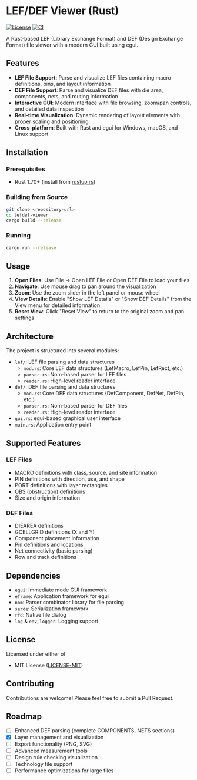 # LEF/DEF Viewer (Rust)

[![License](https://img.shields.io/badge/License-MIT-blue.svg)](LICENSE)
[![CI](https://github.com/vowstar/lefdef-viewer/actions/workflows/ci.yml/badge.svg)](https://github.com/vowstar/lefdef-viewer/actions/workflows/ci.yml)

A Rust-based LEF (Library Exchange Format) and DEF (Design Exchange Format) file viewer with a modern GUI built using egui.

## Features

- **LEF File Support**: Parse and visualize LEF files containing macro definitions, pins, and layout information
- **DEF File Support**: Parse and visualize DEF files with die area, components, nets, and routing information
- **Interactive GUI**: Modern interface with file browsing, zoom/pan controls, and detailed data inspection
- **Real-time Visualization**: Dynamic rendering of layout elements with proper scaling and positioning
- **Cross-platform**: Built with Rust and egui for Windows, macOS, and Linux support

## Installation

### Prerequisites

- Rust 1.70+ (install from [rustup.rs](https://rustup.rs/))

### Building from Source

```bash
git clone <repository-url>
cd lefdef-viewer
cargo build --release
```

### Running

```bash
cargo run --release
```

## Usage

1. **Open Files**: Use File → Open LEF File or Open DEF File to load your files
2. **Navigate**: Use mouse drag to pan around the visualization
3. **Zoom**: Use the zoom slider in the left panel or mouse wheel
4. **View Details**: Enable "Show LEF Details" or "Show DEF Details" from the View menu for detailed information
5. **Reset View**: Click "Reset View" to return to the original zoom and pan settings

## Architecture

The project is structured into several modules:

- `lef/`: LEF file parsing and data structures
  - `mod.rs`: Core LEF data structures (LefMacro, LefPin, LefRect, etc.)
  - `parser.rs`: Nom-based parser for LEF files
  - `reader.rs`: High-level reader interface
- `def/`: DEF file parsing and data structures
  - `mod.rs`: Core DEF data structures (DefComponent, DefNet, DefPin, etc.)
  - `parser.rs`: Nom-based parser for DEF files
  - `reader.rs`: High-level reader interface
- `gui.rs`: egui-based graphical user interface
- `main.rs`: Application entry point

## Supported Features

### LEF Files

- MACRO definitions with class, source, and site information
- PIN definitions with direction, use, and shape
- PORT definitions with layer rectangles
- OBS (obstruction) definitions
- Size and origin information

### DEF Files

- DIEAREA definitions
- GCELLGRID definitions (X and Y)
- Component placement information
- Pin definitions and locations
- Net connectivity (basic parsing)
- Row and track definitions

## Dependencies

- `egui`: Immediate mode GUI framework
- `eframe`: Application framework for egui
- `nom`: Parser combinator library for file parsing
- `serde`: Serialization framework
- `rfd`: Native file dialog
- `log` & `env_logger`: Logging support

## License

Licensed under either of

- MIT License ([LICENSE-MIT](LICENSE))

## Contributing

Contributions are welcome! Please feel free to submit a Pull Request.

## Roadmap

- [ ] Enhanced DEF parsing (complete COMPONENTS, NETS sections)
- [x] Layer management and visualization
- [ ] Export functionality (PNG, SVG)
- [ ] Advanced measurement tools
- [ ] Design rule checking visualization
- [ ] Technology file support
- [ ] Performance optimizations for large files
